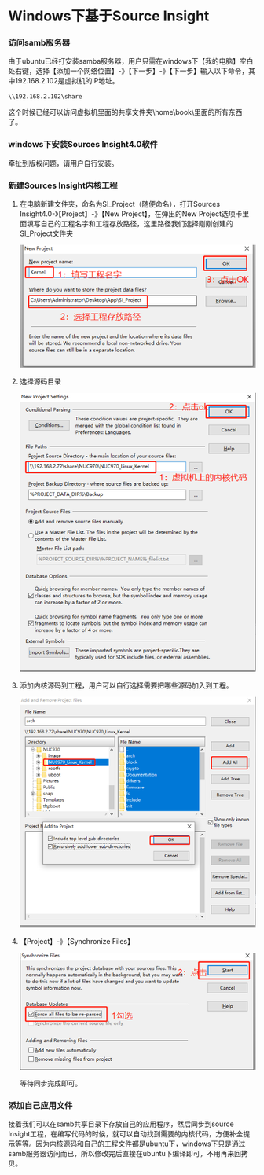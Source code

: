 # Windows下基于Source Insight

### 访问samb服务器

由于ubuntu已经打安装samba服务器，用户只需在windows下【我的电脑】空白处右键，选择【添加一个网络位置】-》【下一步】-》【下一步】输入以下命令，其中192.168.2.102是虚拟机的IP地址。

```
\\192.168.2.102\share
```

这个时候已经可以访问虚拟机里面的共享文件夹\home\book\里面的所有东西了。

### windows下安装Sources Insight4.0软件

牵扯到版权问题，请用户自行安装。

### 新建Sources Insight内核工程

1. 在电脑新建文件夹，命名为SI_Project（随便命名），打开Sources Insight4.0-》【Project】-》【New Project】，在弹出的New Project选项卡里面填写自己的工程名字和工程存放路径，这里路径我们选择刚刚创建的SI_Project文件夹

   ![](media/20.si_prj_cfg1.png)

2. 选择源码目录

   ![](media/21.si_pri_cfg2.png)

3. 添加内核源码到工程，用户可以自行选择需要把哪些源码加入到工程。

   ![](media/22.si_prj_cfg3.png)

4. 【Project】-》【Synchronize Files】

   ![](media/23.si_prj_cfg3.png)

   等待同步完成即可。

### 添加自己应用文件

接着我们可以在samb共享目录下存放自己的应用程序，然后同步到source Insight工程，在编写代码的时候，就可以自动找到需要的内核代码，方便补全提示等等。因为内核源码和自己的工程文件都是ubuntu下，windows下只是通过samb服务器访问而已，所以修改完后直接在ubuntu下编译即可，不用再来回拷贝。



